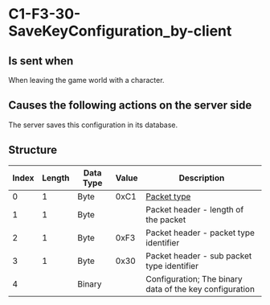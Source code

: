 # C1-F3-30-SaveKeyConfiguration_by-client

## Is sent when

When leaving the game world with a character.

## Causes the following actions on the server side

The server saves this configuration in its database.

## Structure

| Index | Length | Data Type | Value | Description |
|-------|--------|-----------|-------|-------------|
| 0 | 1 |   Byte   | 0xC1  | [Packet type](PacketTypes.md) |
| 1 | 1 |    Byte   |      | Packet header - length of the packet |
| 2 | 1 |    Byte   | 0xF3  | Packet header - packet type identifier |
| 3 | 1 |    Byte   | 0x30  | Packet header - sub packet type identifier |
| 4 |  | Binary |  | Configuration; The binary data of the key configuration |